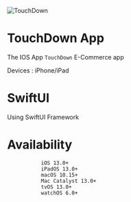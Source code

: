 ![TouchDown](https://user-images.githubusercontent.com/24587959/165284606-747779e5-12a2-4b23-b8cc-b246befd0957.gif)

# TouchDown App

The IOS App `TouchDown` E-Commerce app

Devices : iPhone/iPad

# SwiftUI
Using SwiftUI Framework 

# Availability
               iOS 13.0+
               iPadOS 13.0+
               macOS 10.15+
               Mac Catalyst 13.0+
               tvOS 13.0+
               watchOS 6.0+
